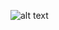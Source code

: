 ![alt text](https://docs.google.com/drawings/d/1rCDQQYMyOvNEVn7Fvc0l7VAPTXNR0tV3-hPgdGoh71k/pub?w=480&h=360)
